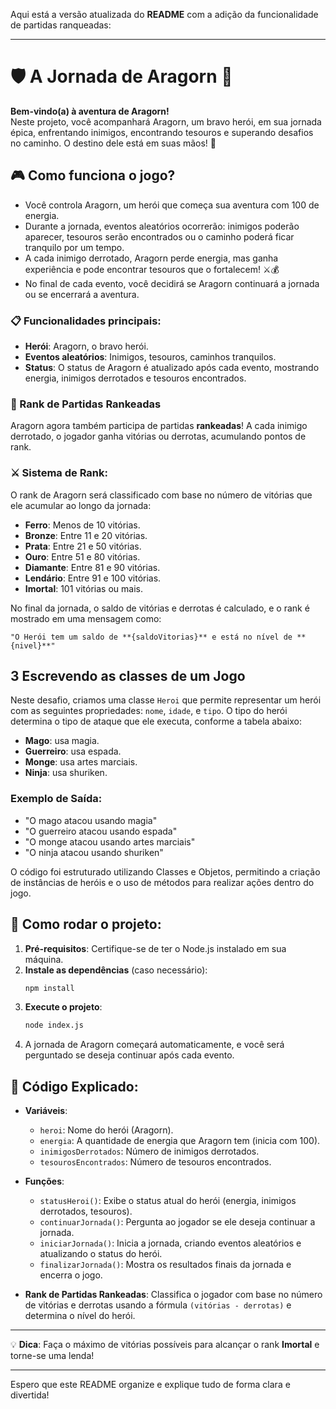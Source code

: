 Aqui está a versão atualizada do **README** com a adição da funcionalidade de partidas ranqueadas:

---

# 🛡️ A Jornada de Aragorn 🏹

**Bem-vindo(a) à aventura de Aragorn!**  
Neste projeto, você acompanhará Aragorn, um bravo herói, em sua jornada épica, enfrentando inimigos, encontrando tesouros e superando desafios no caminho. O destino dele está em suas mãos! 🌟

## 🎮 Como funciona o jogo?

- Você controla Aragorn, um herói que começa sua aventura com 100 de energia.
- Durante a jornada, eventos aleatórios ocorrerão: inimigos poderão aparecer, tesouros serão encontrados ou o caminho poderá ficar tranquilo por um tempo.
- A cada inimigo derrotado, Aragorn perde energia, mas ganha experiência e pode encontrar tesouros que o fortalecem! ⚔️💰
- No final de cada evento, você decidirá se Aragorn continuará a jornada ou se encerrará a aventura.

### 📋 Funcionalidades principais:

- **Herói**: Aragorn, o bravo herói.
- **Eventos aleatórios**: Inimigos, tesouros, caminhos tranquilos.
- **Status**: O status de Aragorn é atualizado após cada evento, mostrando energia, inimigos derrotados e tesouros encontrados.

### 🏅 Rank de Partidas Rankeadas

Aragorn agora também participa de partidas **rankeadas**! A cada inimigo derrotado, o jogador ganha vitórias ou derrotas, acumulando pontos de rank.

### ⚔️ Sistema de Rank:

O rank de Aragorn será classificado com base no número de vitórias que ele acumular ao longo da jornada:

- **Ferro**: Menos de 10 vitórias.
- **Bronze**: Entre 11 e 20 vitórias.
- **Prata**: Entre 21 e 50 vitórias.
- **Ouro**: Entre 51 e 80 vitórias.
- **Diamante**: Entre 81 e 90 vitórias.
- **Lendário**: Entre 91 e 100 vitórias.
- **Imortal**: 101 vitórias ou mais.

No final da jornada, o saldo de vitórias e derrotas é calculado, e o rank é mostrado em uma mensagem como:

```
"O Herói tem um saldo de **{saldoVitorias}** e está no nível de **{nivel}**"
```
## 3️ Escrevendo as classes de um Jogo

Neste desafio, criamos uma classe `Heroi` que permite representar um herói com as seguintes propriedades: `nome`, `idade`, e `tipo`. O tipo do herói determina o tipo de ataque que ele executa, conforme a tabela abaixo:

- **Mago**: usa magia.
- **Guerreiro**: usa espada.
- **Monge**: usa artes marciais.
- **Ninja**: usa shuriken.

### Exemplo de Saída:
- "O mago atacou usando magia"
- "O guerreiro atacou usando espada"
- "O monge atacou usando artes marciais"
- "O ninja atacou usando shuriken"

O código foi estruturado utilizando Classes e Objetos, permitindo a criação de instâncias de heróis e o uso de métodos para realizar ações dentro do jogo.

## 🚀 Como rodar o projeto:

1. **Pré-requisitos**: Certifique-se de ter o Node.js instalado em sua máquina.
2. **Instale as dependências** (caso necessário):
   ```bash
   npm install
   ```
3. **Execute o projeto**:
   ```bash
   node index.js
   ```
4. A jornada de Aragorn começará automaticamente, e você será perguntado se deseja continuar após cada evento.

## 📜 Código Explicado:

- **Variáveis**:
  - `heroi`: Nome do herói (Aragorn).
  - `energia`: A quantidade de energia que Aragorn tem (inicia com 100).
  - `inimigosDerrotados`: Número de inimigos derrotados.
  - `tesourosEncontrados`: Número de tesouros encontrados.
  
- **Funções**:
  - `statusHeroi()`: Exibe o status atual do herói (energia, inimigos derrotados, tesouros).
  - `continuarJornada()`: Pergunta ao jogador se ele deseja continuar a jornada.
  - `iniciarJornada()`: Inicia a jornada, criando eventos aleatórios e atualizando o status do herói.
  - `finalizarJornada()`: Mostra os resultados finais da jornada e encerra o jogo.

- **Rank de Partidas Rankeadas**: Classifica o jogador com base no número de vitórias e derrotas usando a fórmula `(vitórias - derrotas)` e determina o nível do herói.

---

💡 **Dica**: Faça o máximo de vitórias possíveis para alcançar o rank **Imortal** e torne-se uma lenda!

---

Espero que este README organize e explique tudo de forma clara e divertida!
